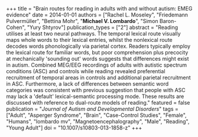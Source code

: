 +++
title = "Brain routes for reading in adults with and without autism: EMEG evidence"
date = 2014-01-01
authors = ["Rachel L. Moseley", "Friedemann Pulvermüller", "Bettina Mohr", "**Michael V. Lombardo**", "Simon Baron-Cohen", "Yury Shtyrov"]
publication_types = ["2"]
abstract = "Reading utilises at least two neural pathways. The temporal lexical route visually maps whole words to their lexical entries, whilst the nonlexical route decodes words phonologically via parietal cortex. Readers typically employ the lexical route for familiar words, but poor comprehension plus precocity at mechanically 'sounding out' words suggests that differences might exist in autism. Combined MEG/EEG recordings of adults with autistic spectrum conditions (ASC) and controls while reading revealed preferential recruitment of temporal areas in controls and additional parietal recruitment in ASC. Furthermore, a lack of differences between semantic word categories was consistent with previous suggestion that people with ASC may lack a 'default' lexical-semantic processing mode. These results are discussed with reference to dual-route models of reading."
featured = false
publication = "*Journal of Autism and Developmental Disorders*"
tags = ["Adult", "Asperger Syndrome", "Brain", "Case-Control Studies", "Female", "Humans", "lombardo mv", "Magnetoencephalography", "Male", "Reading", "Young Adult"]
doi = "10.1007/s10803-013-1858-z"
+++

